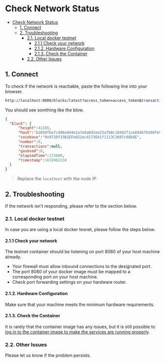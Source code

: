 # Check Network Status

- [Check Network Status](#check-network-status)
  - [1. Connect](#1-connect)
  - [2. Troubleshooting](#2-troubleshooting)
    - [2.1. Local docker testnet](#21-local-docker-testnet)
      - [2.1.1 Check your network](#211-check-your-network)
      - [2.1.2. Hardware Configuration](#212-hardware-configuration)
      - [2.1.3. Check the Container](#213-check-the-container)
    - [2.2. Other Issues](#22-other-issues)

## 1. Connect

To check if the network is reachable, paste the following line into your browser.

```sh
http://localhost:8080/blocks/latest?access_token=access_token&transactions=false
```

You should see somthing like the blow.

```json
{
  "block": {
      "height":41285,
      "hash":"b2858fbefc496e844e1a7e8a0d2ee23afb8c18492f1ce694b70160fe96db7c47",
      "coinbase":"0x971Df33B1EFe022ec4173E61f1113C3887c08b8E",
      "number":0,
      "transactions":null,
      "gasUsed":0,
      "elapsedTime":173000,
      "timestamp":1632962218
  }
}
```

>Replace the `localhost` with the node IP

## 2. Troubleshooting

If the network isn't responding, please refer to the section below.
 
### 2.1. Local docker testnet

In case you are using a local docker tesnet, please follow the steps below.

#### 2.1.1 Check your network

The testnet container should be listening on port 8080 of your host machine already.

- Your firewall must allow inbound connections to the designated port.
- The port 8080 of your docker image must be mapped to a corresponding port on your host machine.
- Check port forwarding settings on your hardware router.

#### 2.1.2. Hardware Configuration

Make sure that your machine meets the minimum hardware requirements.

#### 2.1.3. Check the Container

It is rarely that the container image has any issues, but it is still possible to [log in to the container image to make the services are running properly](./aio-login.md).

### 2.2. Other Issues

Please let us know if the problem persists.